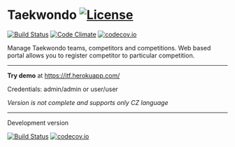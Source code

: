# Taekwondo [![License](https://img.shields.io/github/license/valasek/itf-taekwondo.svg)](https://img.shields.io/github/license/valasek/itf-taekwondo.svg)
[![Build Status](https://travis-ci.org/valasek/itf-taekwondo.svg?branch=master)](https://travis-ci.org/valasek/itf-taekwondo) [![Code Climate](https://codeclimate.com/github/valasek/itf-taekwondo/badges/gpa.svg)](https://codeclimate.com/github/valasek/itf-taekwondo) [![codecov.io](https://codecov.io/gh/valasek/itf-taekwondo/coverage.svg?branch=master)](https://codecov.io/gh/valasek/itf-taekwondo/?branch=master)

Manage Taekwondo teams, competitors and competitions. Web based portal allows you to register competitor to particular competition.

---

__Try demo__ at https://itf.herokuapp.com/

Credentials: admin/admin or user/user

*Version is not complete and supports only CZ language*

---

Development version

[![Build Status](https://travis-ci.org/valasek/itf-taekwondo.svg?branch=develop)](https://travis-ci.org/valasek/itf-taekwondo)  [![codecov.io](https://codecov.io/gh/valasek/itf-taekwondo/coverage.svg?branch=develop)](https://codecov.io/gh/valasek/itf-taekwondo/?branch=develop)